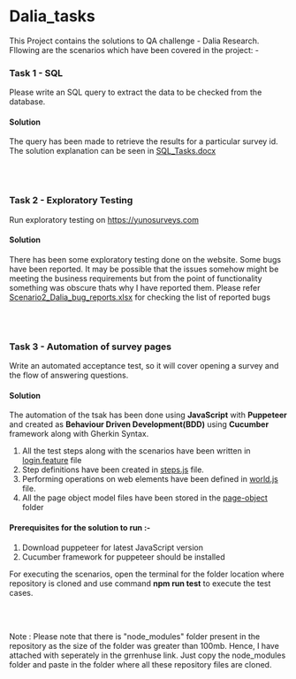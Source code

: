 ﻿# Dalia_tasks

This Project contains the solutions to QA challenge - Dalia Research. Fllowing are the scenarios which have been covered in the project: -

### Task 1 - SQL ###
Please write an SQL query to extract the data to be checked from the database.

#### Solution ####
The query has been made to retrieve the results for a particular survey id. The solution explanation can be seen in [SQL_Tasks.docx](SQL_Tasks.docx)

<br></br>

### Task 2 - Exploratory Testing ###
Run exploratory testing on https://yunosurveys.com 

#### Solution ####
There has been some exploratory testing done on the website. Some bugs have been reported. It may be possible that the issues somehow might be meeting the business requirements but from the point of functionality something was obscure thats why I have reported them. Please refer [Scenario2_Dalia_bug_reports.xlsx](Scenario2_Dalia_bug_reports.xlsx) for checking the list of reported bugs

<br></br>

### Task 3 - Automation of survey pages ###
Write an automated acceptance test, so it will cover opening a survey and the flow of answering questions.

#### Solution ####
The automation of the tsak has been done using <b>JavaScript</b> with <b>Puppeteer</b> and created as <b>Behaviour Driven Development(BDD)</b> using <b>Cucumber</b> framework along with Gherkin Syntax.

1. All the test steps along with the scenarios have been written in [login.feature](features/login.feature) file 
2. Step definitions have been created in [steps.js](features/support/steps.js) file.
3. Performing operations on web elements have been defined in [world.js](features/support/world.js) file.
4. All the page object model files have been stored in the [page-object](page-objects) folder

#### Prerequisites for the solution to run  :-
1. Download puppeteer for latest JavaScript version
1. Cucumber framework for puppeteer should be installed

For executing the scenarios, open the terminal for the folder location where repository is cloned and use command <b>npm run test</b> to execute the test cases.

<br></br>

Note : Please note that there is "node_modules" folder present in the repository as the size of the folder was greater than 100mb. Hence, I have attached with seperately in the grrenhuse link. Just copy the node_modules folder and paste in the folder where all these repository files are cloned.
